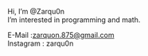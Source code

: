 Hi, I’m @Zarqu0n                                                                                      
I’m interested in programming and math.
  
E-Mail :zarquon.875@gmail.com                                                                                         
Instagram : zarqu0n

